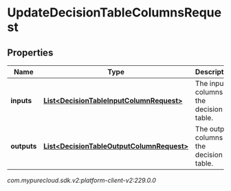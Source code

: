 # UpdateDecisionTableColumnsRequest


## Properties

| Name | Type | Description | Notes |
| ------------ | ------------- | ------------- | ------------- |
| **inputs** | [**List&lt;DecisionTableInputColumnRequest&gt;**](DecisionTableInputColumnRequest) | The input columns of the decision table. |  [optional] |
| **outputs** | [**List&lt;DecisionTableOutputColumnRequest&gt;**](DecisionTableOutputColumnRequest) | The output columns of the decision table. |  [optional] |




_com.mypurecloud.sdk.v2:platform-client-v2:229.0.0_
